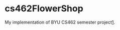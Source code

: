 cs462FlowerShop
===============

My implementation of BYU CS462 semester project[1].

[1]: https://github.com/windley/CS462-Event-Edition/blob/master/project/
